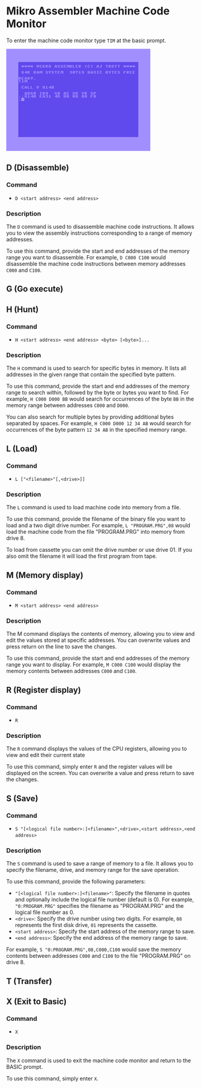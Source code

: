 # Mikro Assembler Machine Code Monitor

To enter the machine code monitor type `TIM` at the basic prompt.

![TIM](images/basic/tim.png)


## D (Disassemble)

### Command
* `D <start address> <end address>`

### Description
The `D` command is used to disassemble machine code instructions. It allows you to view the assembly instructions corresponding to a range of memory addresses.

To use this command, provide the start and end addresses of the memory range you want to disassemble. For example, `D C000 C100` would disassemble the machine code instructions between memory addresses `C000` and `C100`.


## G (Go execute)


## H (Hunt)

### Command
* `H <start address> <end address> <byte> [<byte>]...`

### Description
The `H` command is used to search for specific bytes in memory. It lists all addresses in the given range that contain the specified byte pattern.

To use this command, provide the start and end addresses of the memory range to search within, followed by the byte or bytes you want to find. For example, `H C000 D000 BB` would search for occurrences of the byte `BB` in the memory range between addresses `C000` and `D000`.

You can also search for multiple bytes by providing additional bytes separated by spaces. For example, `H C000 D000 12 34 AB` would search for occurrences of the byte pattern `12 34 AB` in the specified memory range.


## L (Load)

### Command
* `L ["<filename>"[,<drive>]]`

### Description
The `L` command is used to load machine code into memory from a file.

To use this command, provide the filename of the binary file you want to load and a two digit drive number. For example, `L "PROGRAM.PRG",08` would load the machine code from the file "PROGRAM.PRG" into memory from drive 8.

To load from cassette you can omit the drive number or use drive 01. If you also omit the filename it will load the first program from tape.


## M (Memory display)

### Command
* `M <start address> <end address>`

### Description
The M command displays the contents of memory, allowing you to view and edit the values stored at specific addresses. You can overwrite values and press return on the line to save the changes.

To use this command, provide the start and end addresses of the memory range you want to display. For example, `M C000 C100` would display the memory contents between addresses `C000` and `C100`.


## R (Register display)

### Command
* `R`

### Description
The `R` command displays the values of the CPU registers, allowing you to view and edit their current state

To use this command, simply enter `R` and the register values will be displayed on the screen. You can overwrite a value and press return to save the changes.


## S (Save)

### Command
* `S "[<logical file number>:]<filename>",<drive>,<start address>,<end address>`

### Description
The `S` command is used to save a range of memory to a file. It allows you to specify the filename, drive, and memory range for the save operation.

To use this command, provide the following parameters:

* `"[<logical file number>:]<filename>"`: Specify the filename in quotes and optionally include the logical file number (default is 0). For example, `"0:PROGRAM.PRG"` specifies the filename as "PROGRAM.PRG" and the logical file number as 0.
* `<drive>`: Specify the drive number using two digits. For example, `08` represents the first disk drive, `01` represents the cassette.
* `<start address>`: Specify the start address of the memory range to save.
* `<end address>`: Specify the end address of the memory range to save.

For example, `S "0:PROGRAM.PRG",08,C000,C100` would save the memory contents between addresses `C000` and `C100` to the file "PROGRAM.PRG" on drive 8.


## T (Transfer)


## X (Exit to Basic)

### Command
* `X`

### Description
The `X` command is used to exit the machine code monitor and return to the BASIC prompt.

To use this command, simply enter `X`.
